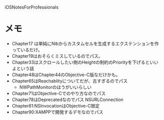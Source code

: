 iOSNotesForProfessionals

# メモ
- Chapter17 は単純にNibからカスタムセルを生成するエクステンションを作っているだけ。
- Chapter19はおそらくミスしているのでパス。
- Chapter33はスクロールしたい側のHeightの制約のPriorityを下げるといいよという話
- Chapter48はChapter44のObjective-C版なだけかも。
- Chapter65はReachablityについてだが、古すぎるのでパス
  - NWPathMonitorのほうがいいらしい
- Chapter71はObjective-Cでのやり方なのでパス
- Chapter78はDeprecatedなのでパス NSURLConnection
- Chapter81:NSInvocationはObjective-C限定
- Chapter90:XAMPPで開発するデモなのでパス
